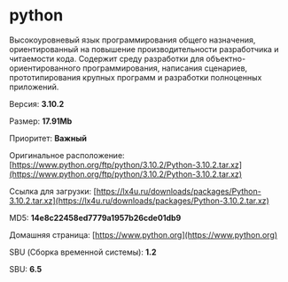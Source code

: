 # python

Высокоуровневый язык программирования общего назначения, ориентированный на повышение производительности разработчика и читаемости кода. Содержит среду разработки для объектно-ориентированного программирования, написания сценариев, прототипирования крупных программ и разработки полноценных приложений.

Версия: **3.10.2**

Размер: **17.91Mb**

Приоритет: **Важный**

Оригинальное расположение: [https://www.python.org/ftp/python/3.10.2/Python-3.10.2.tar.xz](https://www.python.org/ftp/python/3.10.2/Python-3.10.2.tar.xz)

Ссылка для загрузки: [https://lx4u.ru/downloads/packages/Python-3.10.2.tar.xz](https://lx4u.ru/downloads/packages/Python-3.10.2.tar.xz)

MD5: **14e8c22458ed7779a1957b26cde01db9**

Домашняя страница: [https://www.python.org](https://www.python.org)

SBU (Сборка временной системы): **1.2**

SBU: **6.5**